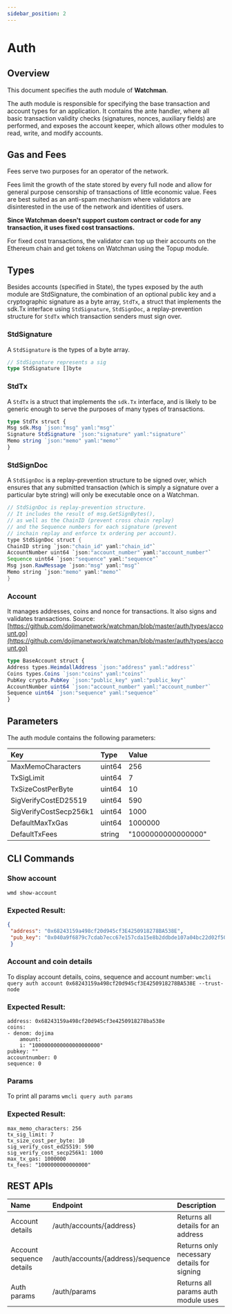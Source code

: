 ```yaml
---
sidebar_position: 2
---
```


# Auth

## Overview

This document specifies the auth module of **Watchman**.

The auth module is responsible for specifying the base transaction and account types for an application. It contains the ante handler, where all basic transaction validity checks (signatures, nonces, auxiliary fields) are performed, and exposes the account keeper, which allows other modules to read, write, and modify accounts.

## Gas and Fees

Fees serve two purposes for an operator of the network.

Fees limit the growth of the state stored by every full node and allow for general purpose censorship of transactions of little economic value. Fees are best suited as an anti-spam mechanism where validators are disinterested in the use of the network and identities of users.

**Since Watchman doesn't support custom contract or code for any transaction, it uses fixed cost transactions.**

For fixed cost transactions, the validator can top up their accounts on the Ethereum chain and get tokens on Watchman using the Topup module.

## Types

Besides accounts (specified in State), the types exposed by the auth module are StdSignature, the combination of an optional public key and a cryptographic signature as a byte array, `StdTx`, a struct that implements the sdk.Tx interface using `StdSignature`, `StdSignDoc`, a replay-prevention structure for `StdTx` which transaction senders must sign over.

### StdSignature

A `StdSignature` is the types of a byte array.

```typescript
// StdSignature represents a sig
type StdSignature []byte
```

### StdTx

A `StdTx` is a struct that implements the `sdk.Tx` interface, and is likely to be generic enough to serve the purposes of many types of transactions.

```typescript
type StdTx struct {
Msg sdk.Msg `json:"msg" yaml:"msg"`
Signature StdSignature `json:"signature" yaml:"signature"`
Memo string `json:"memo" yaml:"memo"`
}
```

### StdSignDoc

A `StdSignDoc` is a replay-prevention structure to be signed over, which ensures that any submitted transaction (which is simply a signature over a particular byte string) will only be executable once on a Watchman.

```java
// StdSignDoc is replay-prevention structure.
// It includes the result of msg.GetSignBytes(),
// as well as the ChainID (prevent cross chain replay)
// and the Sequence numbers for each signature (prevent
// inchain replay and enforce tx ordering per account).
type StdSignDoc struct {
ChainID string `json:"chain_id" yaml:"chain_id"`
AccountNumber uint64 `json:"account_number" yaml:"account_number"`
Sequence uint64 `json:"sequence" yaml:"sequence"`
Msg json.RawMessage `json:"msg" yaml:"msg"`
Memo string `json:"memo" yaml:"memo"`
}
```

### Account

It manages addresses, coins and nonce for transactions. It also signs and validates transactions.
Source:[https://github.com/dojimanetwork/watchman/blob/master/auth/types/account.go](https://github.com/dojimanetwork/watchman/blob/master/auth/types/account.go)

```typescript
type BaseAccount struct {
Address types.HeimdallAddress `json:"address" yaml:"address"`
Coins types.Coins `json:"coins" yaml:"coins"`
PubKey crypto.PubKey `json:"public_key" yaml:"public_key"`
AccountNumber uint64 `json:"account_number" yaml:"account_number"`
Sequence uint64 `json:"sequence" yaml:"sequence"`
}
```

## Parameters

The auth module contains the following parameters:

| Key                    | Type   | Value              |
| :--------------------- | :----- | :----------------- |
| MaxMemoCharacters      | uint64 | 256                |
| TxSigLimit             | uint64 | 7                  |
| TxSizeCostPerByte      | uint64 | 10                 |
| SigVerifyCostED25519   | uint64 | 590                |
| SigVerifyCostSecp256k1 | uint64 | 1000               |
| DefaultMaxTxGas        | uint64 | 1000000            |
| DefaultTxFees          | string | "1000000000000000" |

## CLI Commands

### Show account
`wmd show-account`

### Expected Result:
```json
{
 "address": "0x68243159a498cf20d945cf3E4250918278BA538E",
 "pub_key": "0x040a9f6879c7cdab7ecc67e157cda15e8b2ddbde107a04bc22d02f50032e393f6360a05e85c7c1ecd201ad30dfb886af12dd02b47e4463f6f0f6f94159dc9f10b8"
 }
```

### Account and coin details
To display account details, coins, sequence and account number:
`wmcli query auth account 0x68243159a498cf20d945cf3E4250918278BA538E --trust-node`

### Expected Result:
```text
address: 0x68243159a498cf20d945cf3e4250918278ba538e
coins:
- denom: dojima
    amount:
    i: "1000000000000000000000"
pubkey: ""
accountnumber: 0
sequence: 0
```

### Params
To print all params
`wmcli query auth params`

### Expected Result:
```text
max_memo_characters: 256
tx_sig_limit: 7
tx_size_cost_per_byte: 10
sig_verify_cost_ed25519: 590
sig_verify_cost_secp256k1: 1000
max_tx_gas: 1000000
tx_fees: "1000000000000000"
```

## REST APIs
| Name                     | Endpoint                          | Description                                |
| :----------------------- | :-------------------------------- | :----------------------------------------- |
| Account details          | /auth/accounts/{address}          | Returns all details for an address         |
| Account sequence details | /auth/accounts/{address}/sequence | Returns only necessary details for signing |
| Auth params              | /auth/params                      | Returns all params auth module uses        |
